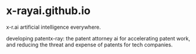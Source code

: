 # x-rayai.github.io
x-r.ai
artificial intelligence everywhere.

developing patentx-ray:
the patent attorney ai for accelerating patent work, and reducing the threat and expense of patents for tech companies.
